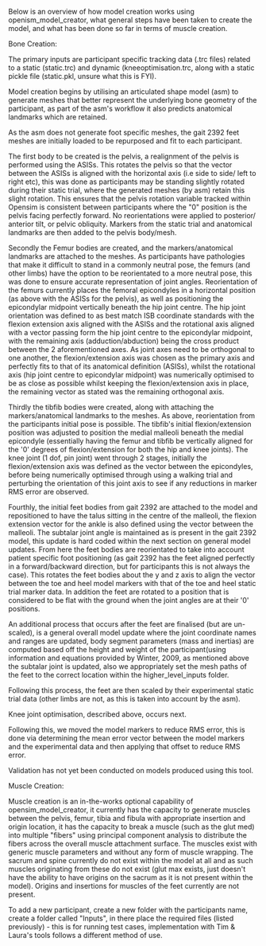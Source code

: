Below is an overview of how model creation works using openism_model_creator, what general steps have been taken to create the model, and what has been done so far in terms of muscle creation.

Bone Creation: 

The primary inputs are participant specific tracking data (.trc files) related to a static (static.trc) and dynamic (kneeoptimisation.trc, along with a static pickle file (static.pkl, unsure what this is FYI).

Model creation begins by utilising an articulated shape model (asm) to generate meshes that better represent the underlying bone geometry of the participant, as part of the asm's workflow it also predicts anatomical landmarks which are retained.

As the asm does not generate foot specific meshes, the gait 2392 feet meshes are initially loaded to be repurposed and fit to each participant.

The first body to be created is the pelvis, a realignment of the pelvis is performed using the ASISs. This rotates the pelvis so that the vector between the ASISs is aligned with the horizontal axis (i.e side to side/ left to right etc), this was done as participants may be standing slightly rotated during their static trial, where the generated meshes (by asm) retain this slight rotation. This ensures that the pelvis rotation variable tracked within Opensim is consistent between participants where the "0" position is the pelvis facing perfectly forward. No reorientations were applied to posterior/ anterior tilt, or pelvic obliquity. Markers from the static trial and anatomical landmarks are then added to the pelvis body/mesh. 

Secondly the Femur bodies are created, and the markers/anatomical landmarks are attached to the meshes. As participants have pathologies that make it difficult to stand in a commonly neutral pose, the femurs (and other limbs) have the option to be reorientated to a more neutral pose, this was done to ensure accurate representation of joint angles. Reorientation of the femurs currently places the femoral epicondyles in a horizontal position (as above with the ASISs for the pelvis), as well as positioning the epicondylar midpoint vertically beneath the hip joint centre. The hip joint orientation was defined to as best match ISB coordinate standards with the flexion extension axis aligned with the ASISs and the rotational axis aligned with a vector passing form the hip joint centre to the epicondylar midpoint, with the remaining axis (adduction/abduction) being the cross product between the 2 aforementioned axes. As joint axes need to be orthogonal to one another, the flexion/extension axis was chosen as the primary axis and perfectly fits to that of its anatomical definition (ASISs), whilst the rotational axis (hip joint centre to epicondylar midpoint) was numerically optimised to be as close as possible whilst keeping the flexion/extension axis in place, the remaining vector as stated was the remaining orthogonal axis.


Thirdly the tibfib bodies were created, along with attaching the markers/anatomical landmarks to the meshes. As above, reorientation from the participants initial pose is possible. The tibfib's initial flexion/extension position was adjusted to position the medial malleoli beneath the medial epicondyle (essentially having the femur and tibfib be vertically aligned for the '0' degrees of flexion/extension for both the hip and knee joints). The knee joint (1 dof, pin joint) went through 2 stages, initially the flexion/extension axis was defined as the vector between the epicondyles, before being numerically optimised through using a walking trial and perturbing the orientation of this joint axis to see if any reductions in marker RMS error are observed. 

Fourthly, the initial feet bodies from gait 2392 are attached to the model and repositioned to have the talus sitting in the centre of the malleoli, the flexion extension vector for the ankle is also defined using the vector between the malleoli. The subtalar joint angle is maintained as is present in the gait 2392 model, this update is hard coded within the next section on general model updates. From here the feet bodies are reorientated to take into account patient specific foot positioning (as gait 2392 has the feet aligned perfectly in a forward/backward direction, but for participants this is not always the case). This rotates the feet bodies about the y and z axis to align the vector between the toe and heel model markers with that of the toe and heel static trial marker data. In addition the feet are rotated to a position that is considered to be flat with the ground when the joint angles are at their '0' positions.

An additional process that occurs after the feet are finalised (but are un-scaled), is a general overall model update where the joint coordinate names and ranges are updated, body segment parameters (mass and inertias) are computed based off the height and weight of the participant(using information and equations provided by Winter, 2009, as mentioned above the subtalar joint is updated, also we appropriately set the mesh paths of the feet to the correct location within the higher_level_inputs folder.


Following this process, the feet are then scaled by their experimental static trial data (other limbs are not, as this is taken into account by the asm).

Knee joint optimisation, described above, occurs next.

Following this, we moved the model markers to reduce RMS error, this is done via determining the mean error vector between the model markers and the experimental data and then applying that offset to reduce RMS error.

Validation has not yet been conducted on models produced using this tool.

Muscle Creation: 


Muscle creation is an in-the-works optional capability of opensim_model_creator, it currently has the capacity to generate muscles between the pelvis, femur, tibia and fibula with appropriate insertion and origin location, it has the capacity to break a muscle (such as the glut med) into multiple "fibers" using principal component analysis to distribute the fibers across the overall muscle attachment surface. The muscles exist with generic muscle parameters and without any form of muscle wrapping. The sacrum and spine currently do not exist within the model at all and as such muscles originating from these do not exist (glut max exists, just doesn't have the ability to have origins on the sacrum as it is not present within the model). Origins and insertions for muscles of the feet currently are not present.


To add a new participant, create a new folder with the participants name, create a folder called "Inputs", in there place the required files (listed previously) - this is for running test cases, implementation with Tim & Laura's tools follows a different method of use.
